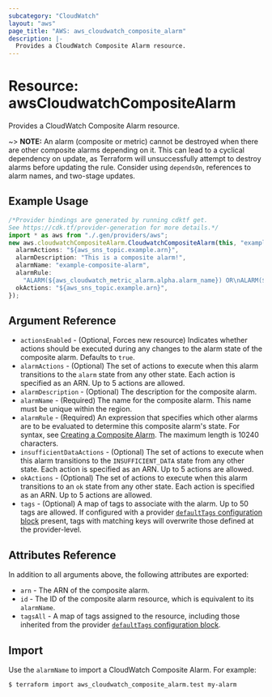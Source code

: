 ```yaml
---
subcategory: "CloudWatch"
layout: "aws"
page_title: "AWS: aws_cloudwatch_composite_alarm"
description: |-
  Provides a CloudWatch Composite Alarm resource.
---
```


# Resource: awsCloudwatchCompositeAlarm

Provides a CloudWatch Composite Alarm resource.

\~> **NOTE:** An alarm (composite or metric) cannot be destroyed when there are other composite alarms depending on it. This can lead to a cyclical dependency on update, as Terraform will unsuccessfully attempt to destroy alarms before updating the rule. Consider using `dependsOn`, references to alarm names, and two-stage updates.

## Example Usage

```typescript
/*Provider bindings are generated by running cdktf get.
See https://cdk.tf/provider-generation for more details.*/
import * as aws from "./.gen/providers/aws";
new aws.cloudwatchCompositeAlarm.CloudwatchCompositeAlarm(this, "example", {
  alarmActions: "${aws_sns_topic.example.arn}",
  alarmDescription: "This is a composite alarm!",
  alarmName: "example-composite-alarm",
  alarmRule:
    "ALARM(${aws_cloudwatch_metric_alarm.alpha.alarm_name}) OR\nALARM(${aws_cloudwatch_metric_alarm.bravo.alarm_name})\n",
  okActions: "${aws_sns_topic.example.arn}",
});

```

## Argument Reference

* `actionsEnabled` - (Optional, Forces new resource) Indicates whether actions should be executed during any changes to the alarm state of the composite alarm. Defaults to `true`.
* `alarmActions` - (Optional) The set of actions to execute when this alarm transitions to the `alarm` state from any other state. Each action is specified as an ARN. Up to 5 actions are allowed.
* `alarmDescription` - (Optional) The description for the composite alarm.
* `alarmName` - (Required) The name for the composite alarm. This name must be unique within the region.
* `alarmRule` - (Required) An expression that specifies which other alarms are to be evaluated to determine this composite alarm's state. For syntax, see [Creating a Composite Alarm](https://docs.aws.amazon.com/AmazonCloudWatch/latest/monitoring/Create_Composite_Alarm.html). The maximum length is 10240 characters.
* `insufficientDataActions` - (Optional) The set of actions to execute when this alarm transitions to the `INSUFFICIENT_DATA` state from any other state. Each action is specified as an ARN. Up to 5 actions are allowed.
* `okActions` - (Optional) The set of actions to execute when this alarm transitions to an `ok` state from any other state. Each action is specified as an ARN. Up to 5 actions are allowed.
* `tags` - (Optional) A map of tags to associate with the alarm. Up to 50 tags are allowed. If configured with a provider [`defaultTags` configuration block](https://registry.terraform.io/providers/hashicorp/aws/latest/docs#default_tags-configuration-block) present, tags with matching keys will overwrite those defined at the provider-level.

## Attributes Reference

In addition to all arguments above, the following attributes are exported:

* `arn` - The ARN of the composite alarm.
* `id` - The ID of the composite alarm resource, which is equivalent to its `alarmName`.
* `tagsAll` - A map of tags assigned to the resource, including those inherited from the provider [`defaultTags` configuration block](https://registry.terraform.io/providers/hashicorp/aws/latest/docs#default_tags-configuration-block).

## Import

Use the `alarmName` to import a CloudWatch Composite Alarm. For example:

```console
$ terraform import aws_cloudwatch_composite_alarm.test my-alarm
```
